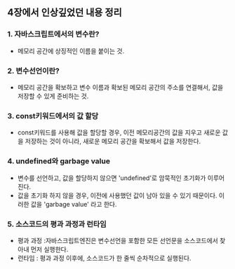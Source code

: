 ## 4장에서 인상깊었던 내용 정리

### 1. 자바스크립트에서의 변수란?
- 메모리 공간에 상징적인 이름을 붙이는 것.

### 2. 변수선언이란?
- 메모리 공간을 확보하고 변수 이름과 확보된 메모리 공간의 주소를 연결해서, 값을 저장할 수 있게 준비하는 것.

### 3. const키워드에서의 값 할당
- const키워드를 사용해 값을 할당할 경우, 이전 메모리공간의 값을 지우고 새로운 값을 저장하는 것이 아니라, 새로운 메모리 공간을 확보해서 값을 저장한다.

### 4. undefined와 garbage value
- 변수를 선언하고, 값을 할당하지 않으면 'undefined'로 암묵적인 초기화가 이루어진다.
- 값을 초기화 하지 않을 경우, 이전에 사용했던 값이 남아 있을 수 있기 때문이다. 이러한 값을 'garbage value' 라고 한다.

### 5. 소스코드의 평과 과정과 런타임
- 평과 과정 :자바스크립트엔진은 변수선언을 포함한 모든 선언문을 소스코드에서 찾아내 먼저 실행한다.
- 런타임 : 평과 과정 이후에, 소스코드가 한 줄씩 순차적으로 실행된다.
